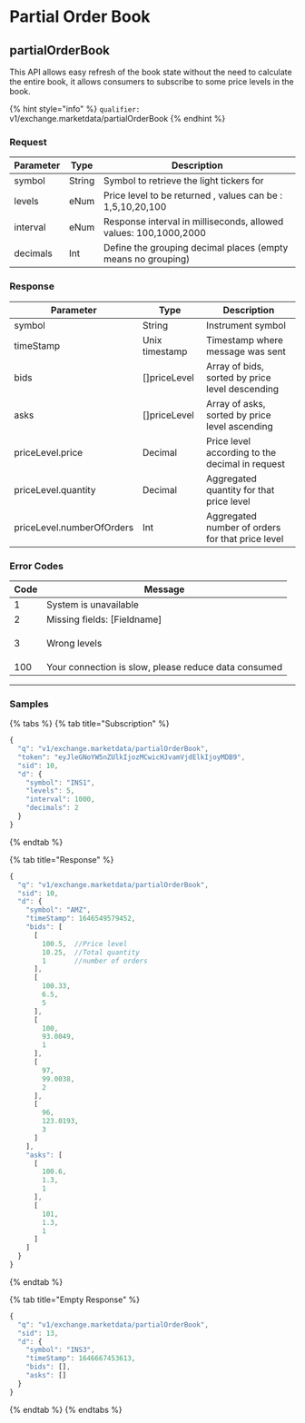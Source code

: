 # Partial Order Book

## partialOrderBook

This API allows easy refresh of the book state without the need to calculate the entire book, it allows consumers to subscribe to some price levels in the book.

{% hint style="info" %}
`qualifier:` v1/exchange.marketdata/partialOrderBook
{% endhint %}

### **Request**

| Parameter | Type   | Description                                                      |
| --------- | ------ | ---------------------------------------------------------------- |
| symbol    | String | Symbol to retrieve the light tickers for                         |
| levels    | eNum   | Price level to be returned , values can be : 1,5,10,20,100       |
| interval  | eNum   | Response interval in milliseconds, allowed values: 100,1000,2000 |
| decimals  | Int    | Define the grouping decimal places (empty means no grouping)     |

### **Response**

| Parameter                 | Type           | Description                                      |
| ------------------------- | -------------- | ------------------------------------------------ |
| symbol                    | String         | Instrument symbol                                |
| timeStamp                 | Unix timestamp | Timestamp where message was sent                 |
| bids                      | \[]priceLevel  | Array of bids, sorted by price level descending  |
| asks                      | \[]priceLevel  | Array of asks, sorted by price level ascending   |
| priceLevel.price          | Decimal        | Price level according to the decimal in request  |
| priceLevel.quantity       | Decimal        | Aggregated quantity for that price level         |
| priceLevel.numberOfOrders | Int            | Aggregated number of orders for that price level |

### **Error Codes**

| Code | Message                                                                                |
| ---- | -------------------------------------------------------------------------------------- |
| 1    | System is unavailable                                                                  |
| 2    | Missing fields: \[Fieldname]                                                           |
| 3    | <p>Wrong levels |<br>Wrong interval |<br>Wrong symbol [symbol] |<br>Wrong decimals</p> |
| 100  | Your connection is slow, please reduce data consumed                                   |

****

### **Samples**

{% tabs %}
{% tab title="Subscription" %}
```javascript
{
  "q": "v1/exchange.marketdata/partialOrderBook",
  "token": "eyJleGNoYW5nZUlkIjozMCwicHJvamVjdElkIjoyMDB9",
  "sid": 10,
  "d": {
    "symbol": "INS1",
    "levels": 5,
    "interval": 1000,
    "decimals": 2
  }
}
```
{% endtab %}

{% tab title="Response" %}
```javascript
{
  "q": "v1/exchange.marketdata/partialOrderBook",
  "sid": 10,
  "d": {
    "symbol": "AMZ",
    "timeStamp": 1646549579452,
    "bids": [
      [
        100.5,  //Price level
        10.25,  //Total quantity 
        1       //number of orders 
      ],
      [
        100.33,
        6.5,
        5
      ],
      [
        100,
        93.0049,
        1
      ],
      [
        97,
        99.0038,
        2
      ],
      [
        96,
        123.0193,
        3
      ]
    ],
    "asks": [
      [
        100.6,
        1.3,
        1
      ],
      [
        101,
        1.3,
        1
      ]
    ]
  }
}
```
{% endtab %}

{% tab title="Empty Response" %}
```javascript
{
  "q": "v1/exchange.marketdata/partialOrderBook",
  "sid": 13,
  "d": {
    "symbol": "INS3",
    "timeStamp": 1646667453613,
    "bids": [],
    "asks": []
  }
}
```
{% endtab %}
{% endtabs %}

